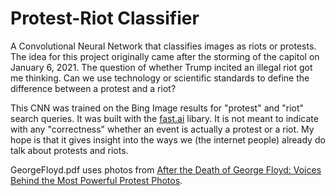 # Protest-Riot Classifier

A Convolutional Neural Network that classifies images as riots or protests. The idea for this project originally came after the storming of the capitol on January 6, 2021. The question of whether Trump incited an illegal riot got me thinking. Can we use technology or scientific standards to define the difference between a protest and a riot? 


This CNN was trained on the Bing Image results for "protest" and "riot" search queries. It was built with the [fast.ai](docs.fast.ai) libary. It is not meant to indicate with any "correctness" whether an event is actually a protest or a riot. My hope is that it gives insight into the ways we (the internet people) already do talk about protests and riots. 


GeorgeFloyd.pdf uses photos from [After the Death of George Floyd: Voices Behind the Most Powerful Protest Photos](https://time.com/5844377/george-floyd-protests-minneapolis-photos/). 


